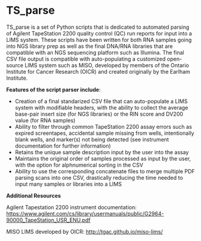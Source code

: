 # **__TS_parse__**

TS_parse is a set of Python scripts that is dedicated to automated parsing of Agilent TapeStation 2200 quality control (QC) run reports for input into a LIMS system. These scripts have been written for both RNA samples going into NGS library prep as well as the final DNA/RNA libraries that are compatible with an NGS sequencing platform such as Illumina. The final CSV file output is compatible with auto-populating a customized open-source LIMS system such as MISO, developed by members of the Ontario Institute for Cancer Research (OICR) and created originally by the Earlham Institute. 

**Features of the script parser include**: 
  - Creation of a final standarized CSV file that can auto-populate a LIMS system with modifiable headers, with the ability to collect the     average base-pair insert size (for NGS libraries) or the RIN score and DV200 value (for RNA samples)
  - Ability to filter through common TapeStation 2200 assay errors such as expired screentapes, accidental sample missing from wells,           intentionally blank wells, and marker(s) not being detected (see instrument documentation for further information)
  - Retains the unique sample description input by the user into the assay
  - Maintains the original order of samples processed as input by the user, with the option for alphnumerical sorting in the CSV
  - Ability to use the corresponding concatenate files to merge multiple PDF parsing scans into one CSV, drastically reducing the time         needed to input many samples or libraries into a LIMS

**Additional Resources**

Agilent Tapestation 2200 instrument documentation: https://www.agilent.com/cs/library/usermanuals/public/G2964-90000_TapeStation_USR_ENU.pdf

MISO LIMS developed by OICR: http://tgac.github.io/miso-lims/
